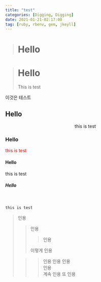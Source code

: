 ```yaml
---
title: "test"
categories: [Digging, Digging]
date: 2021-01-21-02:17:00
tag: [ruby, rbenv, gem, jkeyll]
---
```


<html>

<body>

> <h1> Hello </h1>

> # Hello
>
> This is test

이것은 테스트

## Hello

<center>

this is test

</center>

### Hello

<font color = 'red'>

this is test

</font>

#### Hello

this is test

##### Hello

  <br>

```
this is test
```

> 인용
>
> > 인용
> >
> > > 인용
> >
> > 이렇게 인용
>
> > > 인용
> > > 인용
> > > 인용  
> > > 인용  
> > > 계속 인용
> > > 또 인용

</body>
</html>
